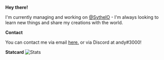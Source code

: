 **Hey there!**

I'm currently managing and working on [@SytheIO](https://twitter.com/SytheIO) - I'm always looking to learn new things and share my creations with the world.

**Contact**

You can contact me via email [here.](mailto:unresisting@riseup.net) or via Discord at andy#3000!

**Statcard**
![Stats](https://github-readme-stats.vercel.app/api?username=unresisting&theme=radical&count_private=true)
